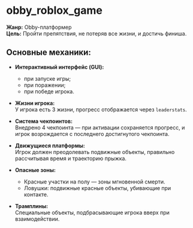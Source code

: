 # obby_roblox_game

**Жанр:** Obby-платформер  
**Цель:** Пройти препятствия, не потеряв все жизни, и достичь финиша.

## Основные механики:

- **Интерактивный интерфейс (GUI):**
  - при запуске игры;
  - при поражении;
  - при победе игрока.

- **Жизни игрока:**  
  У игрока есть 3 жизни, прогресс отображается через `leaderstats`.

- **Система чекпоинтов:**  
  Внедрено 4 чекпоинта — при активации сохраняется прогресс, и игрок возрождается с последнего достигнутого чекпоинта.

- **Движущиеся платформы:**  
  Игрок должен преодолевать подвижные объекты, правильно рассчитывая время и траекторию прыжка.

- **Опасные зоны:**
  - Красные участки на полу — зоны мгновенной смерти.
  - Ловушки: подвижные красные объекты, убивающие при контакте.

- **Трамплины:**  
  Специальные объекты, подбрасывающие игрока вверх при взаимодействии.

